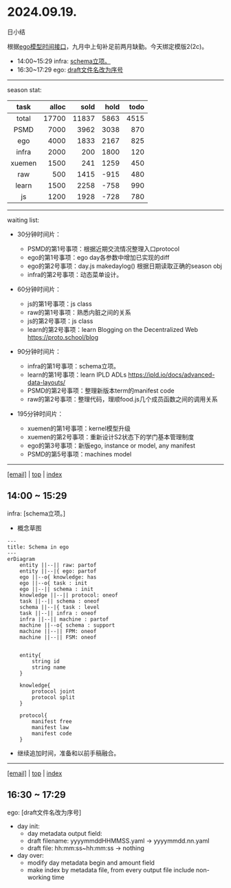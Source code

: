 # 2024.09.19.
日小结

<a id="top"></a>
根据[ego模型时间接口](https://gitee.com/hyg/blog/blob/master/timeflow.md)，九月中上旬补足前两月缺勤。今天绑定模版2(2c)。

<a id="index"></a>
- 14:00~15:29	infra: [schema立项。](#20240919140000)
- 16:30~17:29	ego: [draft文件名改为序号](#20240919163000)

---
season stat:

| task | alloc | sold | hold | todo |
| :---: | ---: | ---: | ---: | ---: |
| total | 17700 | 11837 | 5863 | 4515 |
| PSMD | 7000 | 3962 | 3038 | 870 |
| ego | 4000 | 1833 | 2167 | 825 |
| infra | 2000 | 200 | 1800 | 120 |
| xuemen | 1500 | 241 | 1259 | 450 |
| raw | 500 | 1415 | -915 | 480 |
| learn | 1500 | 2258 | -758 | 990 |
| js | 1200 | 1928 | -728 | 780 |

---
waiting list:


- 30分钟时间片：
  - PSMD的第1号事项：根据近期交流情况整理入口protocol
  - ego的第1号事项：ego day各参数中增加已实现的diff
  - ego的第2号事项：day.js makedaylog() 根据日期读取正确的season obj
  - infra的第2号事项：动态菜单设计。

- 60分钟时间片：
  - js的第1号事项：js class
  - raw的第1号事项：熟悉内脏之间的关系
  - js的第2号事项：js class
  - learn的第2号事项：learn Blogging on the Decentralized Web https://proto.school/blog

- 90分钟时间片：
  - infra的第1号事项：schema立项。
  - learn的第1号事项：learn IPLD ADLs https://ipld.io/docs/advanced-data-layouts/
  - PSMD的第2号事项：整理新版本term的manifest code
  - raw的第2号事项：整理代码，理顺food.js几个成员函数之间的调用关系

- 195分钟时间片：
  - xuemen的第1号事项：kernel模型升级
  - xuemen的第2号事项：重新设计S2状态下的学门基本管理制度
  - ego的第3号事项：新版ego, instance or model, any manifest
  - PSMD的第5号事项：machines model

---
<a href="mailto:huangyg@mars22.com?subject=关于2024.09.19.[schema立项。]任务&body=日期: 2024.09.19.%0D%0A序号: 6%0D%0A手稿:../../draft/2024/09/20240919140000.md%0D%0A---请勿修改邮件主题及以上内容 从下一行开始写您的想法---%0D%0A">[email]</a> | [top](#top) | [index](#index)
<a id="20240919140000"></a>
## 14:00 ~ 15:29
infra: [schema立项。]

- 概念草图
```mermaid
---
title: Schema in ego
---
erDiagram
    entity ||--|| raw: partof
    entity ||--|{ ego: partof
    ego ||--o{ knowledge: has
    ego ||--o{ task : init
    ego ||--|| schema : init
    knowledge ||--|| protocol: oneof
    task ||--|| schema : oneof
    schema ||--|{ task : level
    task ||--|| infra : oneof
    infra ||--|| machine : partof
    machine ||--o{ schema : support
    machine ||--|| FPM: oneof
    machine ||--|| FSM: oneof
    

    entity{
        string id
        string name
    }

    knowledge{
        protocol joint
        protocol split
    }

    protocol{
        manifest free
        manifest law
        manifest code
    }
```
- 继续追加时间，准备和以前手稿融合。
---
<a href="mailto:huangyg@mars22.com?subject=关于2024.09.19.[draft文件名改为序号]任务&body=日期: 2024.09.19.%0D%0A序号: 8%0D%0A手稿:../../draft/2024/09/20240919160000.md%0D%0A---请勿修改邮件主题及以上内容 从下一行开始写您的想法---%0D%0A">[email]</a> | [top](#top) | [index](#index)
<a id="20240919163000"></a>
## 16:30 ~ 17:29
ego: [draft文件名改为序号]

- day init:
	- day metadata output field:  
	- draft filename: yyyymmddHHMMSS.yaml -> yyyymmdd.nn.yaml
	- draft file: hh:mm:ss~hh:mm:ss -> nothing
- day over:
	- modify day metadata begin and amount field 
	- make index by metadata file, from every output file include non-working time